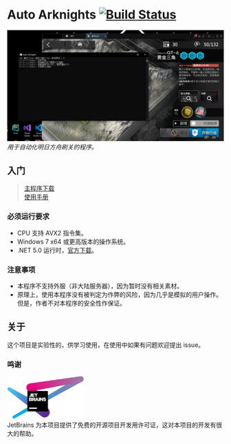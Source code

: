 # Auto Arknights [![Build Status](https://rev-unit.visualstudio.com/Auto-Arknights/_apis/build/status/CCRcmcpe.Auto-Arknights?branchName=main)](https://rev-unit.visualstudio.com/Auto-Arknights/_build/latest?definitionId=1&branchName=main)

![刷关演示图片](Docs/RunSample.png "刷关演示")
*用于自动化明日方舟刷关的程序。*  

## 入门

> [主程序下载](../../releases/latest)  
> [使用手册](../../wiki/Home)

### 必须运行要求

* CPU 支持 AVX2 指令集。
* Windows 7 x64 或更高版本的操作系统。
* .NET 5.0 运行时，[官方下载](https://dotnet.microsoft.com/download/dotnet/current/runtime)。

### 注意事项

* 本程序不支持外服（非大陆服务器），因为暂时没有相关素材。
* 原理上，使用本程序没有被判定为作弊的风险，因为几乎是模拟的用户操作。但是，作者不对本程序的安全性作保证。

## 关于

这个项目是实验性的，供学习使用，在使用中如果有问题欢迎提出 issue。  

### 鸣谢

<a href="https://www.jetbrains.com/"><img src="Docs/Jetbrains.svg" alt="JetBrains" height="100"/></a>  
JetBrains 为本项目提供了免费的开源项目开发用许可证，这对本项目的开发有很大的帮助。
